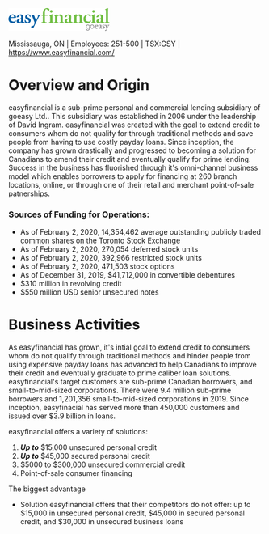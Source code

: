 ![easyfinancial logo](easyfinancial_logo.png)

Mississauga, ON | Employees: 251-500 | TSX:GSY | https://www.easyfinancial.com/

# **Overview and Origin**

easyfinancial is a sub-prime personal and commercial lending subsidiary of goeasy Ltd.. This subsidiary was established in 2006 under the leadership of David Ingram. easyfinancial was created with the goal to extend credit to consumers whom do not qualify for through traditional methods and save people from having to use costly payday loans. Since inception, the company has grown drastically and progressed to becoming a solution for Canadians to amend their credit and eventually qualify for prime lending. Success in the business has fluorished through it's omni-channel business model which enables borrowers to apply for financing at 260 branch locations, online, or through one of their retail and merchant point-of-sale patnerships. 

### **Sources of Funding for Operations:**

* As of February 2, 2020, 14,354,462 average outstanding publicly traded common shares on the Toronto Stock Exchange
* As of February 2, 2020, 270,054 deferred stock units
* As of February 2, 2020, 392,966 restricted stock units
* As of February 2, 2020, 471,503 stock options
* As of December 31, 2019, $41,712,000 in convertible debentures
* $310 million in revolving credit
* $550 million USD senior unsecured notes 

# **Business Activities**

As easyfinancial has grown, it's intial goal to extend credit to consumers whom do not qualify through traditional methods and hinder people from using expensive payday loans has advanced to help Canadians to improve their credit and eventually graduate to prime caliber loan solutions. easyfinancial's target customers are sub-prime Canadian borrowers, and small-to-mid-sized corporations. There were 9.4 million sub-prime borrowers and 1,201,356 small-to-mid-sized corporations in 2019. Since inception, easyfinacial has served more than 450,000 customers and issued over $3.9 billion in loans.

easyfinancial offers a variety of solutions:

1) __*Up to*__ $15,000 unsecured personal credit
2) __*Up to*__ $45,000 secured personal credit
3) $5000 to $300,000 unsecured commercial credit
4) Point-of-sale consumer financing

The biggest advantage 

* Solution easyfinancial offers that their competitors do not offer: up to $15,000 in unsecured personal credit, $45,000 in secured personal credit, and $30,000 in unsecured business loans